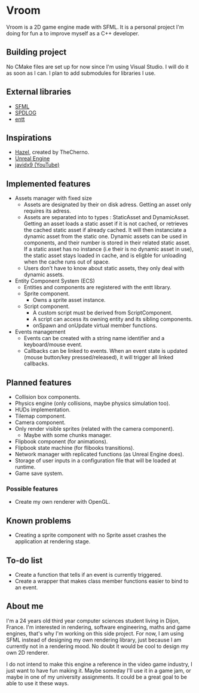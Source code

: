 
# Vroom

Vroom is a 2D game engine made with SFML. It is a personal project I'm doing for fun a to improve myself as a C++ developer.

## Building project

No CMake files are set up for now since I'm using Visual Studio. I will do it as soon as I can.
I plan to add submodules for libraries I use.

## External libraries

- [SFML](https://github.com/SFML/SFML)
- [SPDLOG](https://github.com/gabime/spdlog)
- [entt](https://github.com/skypjack/entt)

## Inspirations

- [Hazel](https://github.com/TheCherno/Hazel), created by TheCherno.
- [Unreal Engine](https://www.unrealengine.com/)
- [javidx9 (YouTube)](https://www.youtube.com/channel/UC-yuWVUplUJZvieEligKBkA)

## Implemented features

- Assets manager with fixed size
    - Assets are designated by their on disk adress. Getting an asset only requires its adress.
    - Assets are separated into to types : StaticAsset and DynamicAsset. Getting an asset loads a static asset if it is not cached, or retrieves the cached static asset if already cached. It will then instanciate a dynamic asset from the static one. Dynamic assets can be used in components, and their number is stored in their related static asset. If a static asset has no instance (i.e their is no dynamic asset in use), the static asset stays loaded in cache, and is eligble for unloading when the cache runs out of space.
    - Users don't have to know about static assets, they only deal with dynamic assets.
- Entity Component System (ECS)
    - Entities and components are registered with the entt library.
    - Sprite component.
        - Owns a sprite asset instance.
    - Script component.
        - A custom script must be derived from ScriptComponent.
        - A script can access its owning entity and its sibling components.
        - onSpawn and onUpdate virtual member functions.
- Events management
    - Events can be created with a string name identifier and a keyboard/mouse event.
    - Callbacks can be linked to events. When an event state is updated (mouse button/key pressed/released), it will trigger all linked callbacks.

## Planned features

- Collision box components.
- Physics engine (only collisions, maybe physics simulation too).
- HUDs implementation.
- Tilemap component.
- Camera component.
- Only render visible sprites (related with the camera component).
    - Maybe with some chunks manager.
- Flipbook component (for animations).
- Flipbook state machine (for flibooks transitions).
- Network manager with replicated functions (as Unreal Engine does).
- Storage of user inputs in a configuration file that will be loaded at runtime.
- Game save system.

### Possible features

- Create my own renderer with OpenGL.

## Known problems

- Creating a sprite component with no Sprite asset crashes the application at rendering stage.

## To-do list

- Create a function that tells if an event is currently triggered.
- Create a wrapper that makes class member functions easier to bind to an event.

## About me

I'm a 24 years old third year computer sciences student living in Dijon, France. I'm interested in rendering, software engineering, maths and game engines, that's why I'm working on this side project. For now, I am using SFML instead of designing my own rendering library, just because I am currently not in a rendering mood. No doubt it would be cool to design my own 2D renderer.

I do not intend to make this engine a reference in the video game industry, I just want to have fun making it. Maybe someday I'll use it in a game jam, or maybe in one of my university assignments. It could be a great goal to be able to use it these ways.